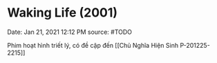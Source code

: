 # Waking Life (2001)

Date: Jan 21, 2021 12:12 PM
source: #TODO

Phim hoạt hình triết lý, có đề cập đến [[Chủ Nghĩa Hiện Sinh P-201225-2215]]